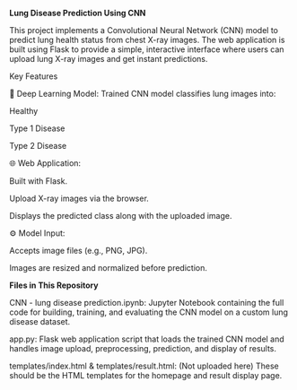 **Lung Disease Prediction Using CNN**

This project implements a Convolutional Neural Network (CNN) model to predict lung health status from chest X-ray images. The web application is built using Flask to provide a simple, interactive interface where users can upload lung X-ray images and get instant predictions.

Key Features

🧠 Deep Learning Model: Trained CNN model classifies lung images into:

Healthy

Type 1 Disease

Type 2 Disease

🌐 Web Application:

Built with Flask.

Upload X-ray images via the browser.

Displays the predicted class along with the uploaded image.

⚙️ Model Input:

Accepts image files (e.g., PNG, JPG).

Images are resized and normalized before prediction.

**Files in This Repository**

CNN - lung disease prediction.ipynb: Jupyter Notebook containing the full code for building, training, and evaluating the CNN model on a custom lung disease dataset.

app.py: Flask web application script that loads the trained CNN model and handles image upload, preprocessing, prediction, and display of results.

templates/index.html & templates/result.html: (Not uploaded here) These should be the HTML templates for the homepage and result display page.
